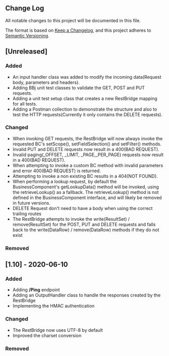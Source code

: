 ## Change Log

All notable changes to this project will be documented in this file.

The format is based on [Keep a Changelog](https://keepachangelog.com/en/1.0.0/),
and this project adheres to [Semantic Versioning](https://semver.org/spec/v2.0.0.html).

## [Unreleased]

### Added
- An input handler class was added to modify the incoming data(Request body, parameters and headers).
- Adding BBj unit test classes to validate the GET, POST and PUT requests.
- Adding a unit test setup class that creates a new RestBridge mapping for all tests.
- Adding a Postman collection to demonstrate the structure and also to test the HTTP requests(Currently it only contains the DELETE requests).

### Changed
- When invoking GET requests, the RestBridge will now always invoke the requested BC's setScope(), setFieldSelection() and setFilter() methods.
- Invalid PUT and DELETE requests now result in a 400(BAD REQUEST).
- Invalid paging(_OFFSET, _LIMIT, _PAGE,_PER_PAGE) requests now result in a 400(BAD REQUEST).
- When attempting to invoke a custom BC method with invalid parameters and error 400(BAD REQUEST) is returned.
- Attempting to invoke a non existing BC results in a 404(NOT FOUND).
- When performing a lookup request, by default the BusinessComponent's getLookupData() method will be invoked, using the retrieveLookup() as a fallback. The retrieveLookup() method is not defined in the BusinessComponent interface, and will likely be removed in future versions.
- DELETE Request don't need to have a body when using the correct trailing routes
- The RestBridge attempts to invoke the write(ResultSet) / remove(ResultSet) for the POST, PUT and DELETE requests and falls back to the write(DataRow) / remove(DataRow) methods if they do not exist

### Removed

## [1.10] - 2020-06-10

### Added
- Adding **/Ping** endpoint
- Adding an OutputHandler class to handle the responses created by the RestBridge
- Implementing the HMAC authentication 

### Changed
- The RestBridge now uses UTF-8 by default
- Improved the charset conversion 

### Removed